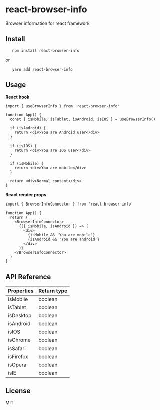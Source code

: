 # react-browser-info

Browser information for react framework

## Install

```
   npm install react-browser-info
```

or

```
   yarn add react-browser-info
```

## Usage

**React hook**

```tsx
import { useBrowserInfo } from 'react-browser-info'

function App() {
  const { isMobile, isTablet, isAndroid, isIOS } = useBrowserInfo()

  if (isAndroid) {
    return <div>You are Android user</div>
  }

  if (isIOS) {
    return <div>You are IOS user</div>
  }

  if (isMobile) {
    return <div>You are mobile</div>
  }

  return <div>Normal content</div>
}
```

**React render props**

```tsx
import { BrowserInfoConnector } from 'react-browser-info'

function App() {
  return (
    <BrowserInfoConnector>
      {({ isMobile, isAndroid }) => (
        <div>
          {isMobile && 'You are mobile'}
          {isAndroid && 'You are android'}
        </div>
      )}
    </BrowserInfoConnector>
  )
}
```

## API Reference

| Properties | Return type |
| :--------- | :---------- |
| isMobile   | boolean     |
| isTablet   | boolean     |
| isDesktop  | boolean     |
| isAndroid  | boolean     |
| isIOS      | boolean     |
| isChrome   | boolean     |
| isSafari   | boolean     |
| isFirefox  | boolean     |
| isOpera    | boolean     |
| isIE       | boolean     |

## License

MIT

